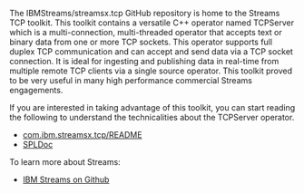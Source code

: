 The IBMStreams/streamsx.tcp GitHub repository is home to the Streams TCP toolkit.
This toolkit contains a versatile C++ operator named TCPServer which is a multi-connection, multi-threaded 
operator that accepts text or binary data from one or more TCP sockets. This operator supports full duplex TCP communication and can accept and send data via a TCP socket connection.  It is ideal for ingesting and publishing data in
real-time from multiple remote TCP clients via a single source operator. This toolkit proved to be very useful in
many high performance commercial Streams engagements. 

If you are interested in taking advantage of this toolkit, you can start reading the following to understand the
technicalities about the TCPServer operator.

* [com.ibm.streamsx.tcp/README](com.ibm.streamsx.tcp/README.md)
* [SPLDoc](http://ibmstreams.github.io/streamsx.tcp/doc/spldoc/html/tk$com.ibm.streamsx.tcp/tk$com.ibm.streamsx.tcp.html)

To learn more about Streams:
* [IBM Streams on Github](http://ibmstreams.github.io)
